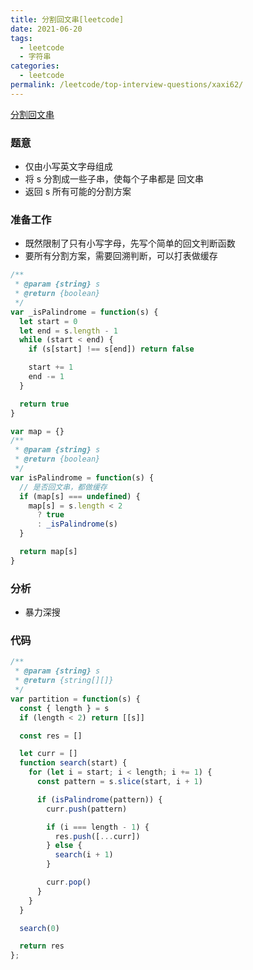 ```yaml
---
title: 分割回文串[leetcode]
date: 2021-06-20
tags:
  - leetcode
  - 字符串
categories:
  - leetcode
permalink: /leetcode/top-interview-questions/xaxi62/
---
```


[分割回文串](https://leetcode-cn.com/leetbook/read/top-interview-questions/xaxi62/)


### 题意
* 仅由小写英文字母组成
* 将 s 分割成一些子串，使每个子串都是 回文串
* 返回 s 所有可能的分割方案

### 准备工作
* 既然限制了只有小写字母，先写个简单的回文判断函数
* 要所有分割方案，需要回溯判断，可以打表做缓存
```js
/**
 * @param {string} s
 * @return {boolean}
 */
var _isPalindrome = function(s) {
  let start = 0
  let end = s.length - 1
  while (start < end) {
    if (s[start] !== s[end]) return false

    start += 1
    end -= 1
  }

  return true
}

var map = {}
/**
 * @param {string} s
 * @return {boolean}
 */
var isPalindrome = function(s) {
  // 是否回文串，都做缓存
  if (map[s] === undefined) {
    map[s] = s.length < 2
      ? true
      : _isPalindrome(s)
  }

  return map[s]
}
```

### 分析
* 暴力深搜

### 代码
```js
/**
 * @param {string} s
 * @return {string[][]}
 */
var partition = function(s) {
  const { length } = s
  if (length < 2) return [[s]]

  const res = []

  let curr = []
  function search(start) {
    for (let i = start; i < length; i += 1) {
      const pattern = s.slice(start, i + 1)

      if (isPalindrome(pattern)) {
        curr.push(pattern)

        if (i === length - 1) {
          res.push([...curr])
        } else {
          search(i + 1)
        }

        curr.pop()
      }
    }
  }

  search(0)

  return res
};
```
